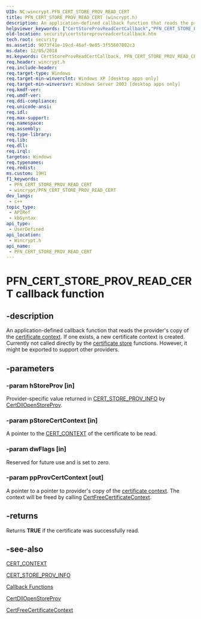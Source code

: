 ```yaml
---
UID: NC:wincrypt.PFN_CERT_STORE_PROV_READ_CERT
title: PFN_CERT_STORE_PROV_READ_CERT (wincrypt.h)
description: An application-defined callback function that reads the provider's copy of the certificate context.
helpviewer_keywords: ["CertStoreProvReadCertCallback","PFN_CERT_STORE_PROV_READ_CERT","PFN_CERT_STORE_PROV_READ_CERT callback","PFN_CERT_STORE_PROV_READ_CERT callback function [Security]","_crypto2_certstoreprovreadcertcallback","security.certstoreprovreadcertcallback","wincrypt/PFN_CERT_STORE_PROV_READ_CERT"]
old-location: security\certstoreprovreadcertcallback.htm
tech.root: security
ms.assetid: 9073f41e-19cd-46af-9e05-3f55607802c3
ms.date: 12/05/2018
ms.keywords: CertStoreProvReadCertCallback, PFN_CERT_STORE_PROV_READ_CERT, PFN_CERT_STORE_PROV_READ_CERT callback, PFN_CERT_STORE_PROV_READ_CERT callback function [Security], _crypto2_certstoreprovreadcertcallback, security.certstoreprovreadcertcallback, wincrypt/PFN_CERT_STORE_PROV_READ_CERT
req.header: wincrypt.h
req.include-header: 
req.target-type: Windows
req.target-min-winverclnt: Windows XP [desktop apps only]
req.target-min-winversvr: Windows Server 2003 [desktop apps only]
req.kmdf-ver: 
req.umdf-ver: 
req.ddi-compliance: 
req.unicode-ansi: 
req.idl: 
req.max-support: 
req.namespace: 
req.assembly: 
req.type-library: 
req.lib: 
req.dll: 
req.irql: 
targetos: Windows
req.typenames: 
req.redist: 
ms.custom: 19H1
f1_keywords:
 - PFN_CERT_STORE_PROV_READ_CERT
 - wincrypt/PFN_CERT_STORE_PROV_READ_CERT
dev_langs:
 - c++
topic_type:
 - APIRef
 - kbSyntax
api_type:
 - UserDefined
api_location:
 - Wincrypt.h
api_name:
 - PFN_CERT_STORE_PROV_READ_CERT
---
```


# PFN_CERT_STORE_PROV_READ_CERT callback function


## -description

An application-defined callback function that reads the provider's copy of the <a href="/windows/desktop/SecGloss/c-gly">certificate context</a>. If one exists, a new certificate context is created. Currently not called directly by the <a href="/windows/desktop/SecGloss/c-gly">certificate store</a> functions. However, it might be exported to support other providers.

## -parameters

### -param hStoreProv [in]

Provider-specific value returned in 
<a href="/windows/desktop/api/wincrypt/ns-wincrypt-cert_store_prov_info">CERT_STORE_PROV_INFO</a> by 
<a href="/windows/desktop/api/wincrypt/nc-wincrypt-pfn_cert_dll_open_store_prov_func">CertDllOpenStoreProv</a>.

### -param pStoreCertContext [in]

A pointer to the 
<a href="/windows/desktop/api/wincrypt/ns-wincrypt-cert_context">CERT_CONTEXT</a> of the certificate to be read.

### -param dwFlags [in]

Reserved for future use and is set to zero.

### -param ppProvCertContext [out]

A pointer to a pointer to provider's copy of the <a href="/windows/desktop/SecGloss/c-gly">certificate context</a>. The context will be freed by calling 
<a href="/windows/desktop/api/wincrypt/nf-wincrypt-certfreecertificatecontext">CertFreeCertificateContext</a>.

## -returns

Returns <b>TRUE</b> if the certificate was successfully read.

## -see-also

<a href="/windows/desktop/api/wincrypt/ns-wincrypt-cert_context">CERT_CONTEXT</a>



<a href="/windows/desktop/api/wincrypt/ns-wincrypt-cert_store_prov_info">CERT_STORE_PROV_INFO</a>



<a href="/windows/desktop/SecCrypto/cryptography-functions">Callback Functions</a>



<a href="/windows/desktop/api/wincrypt/nc-wincrypt-pfn_cert_dll_open_store_prov_func">CertDllOpenStoreProv</a>



<a href="/windows/desktop/api/wincrypt/nf-wincrypt-certfreecertificatecontext">CertFreeCertificateContext</a>

